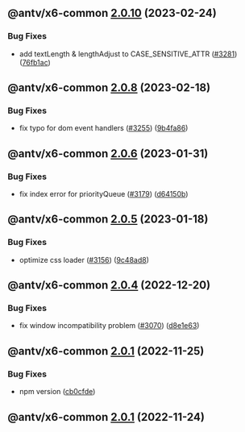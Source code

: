 ## @antv/x6-common [2.0.10](https://github.com/antvis/x6/compare/@antv/x6-common@2.0.9...@antv/x6-common@2.0.10) (2023-02-24)


### Bug Fixes

* add textLength & lengthAdjust to CASE_SENSITIVE_ATTR ([#3281](https://github.com/antvis/x6/issues/3281)) ([76fb1ac](https://github.com/antvis/x6/commit/76fb1acf74b0f1c308f7c824d02c12244b7ac8f3))

## @antv/x6-common [2.0.8](https://github.com/antvis/x6/compare/@antv/x6-common@2.0.7...@antv/x6-common@2.0.8) (2023-02-18)


### Bug Fixes

* fix typo for dom event handlers ([#3255](https://github.com/antvis/x6/issues/3255)) ([9b4fa86](https://github.com/antvis/x6/commit/9b4fa86daa587fe8818f3615bc1e40738a0f2319))

## @antv/x6-common [2.0.6](https://github.com/antvis/x6/compare/@antv/x6-common@2.0.5...@antv/x6-common@2.0.6) (2023-01-31)


### Bug Fixes

* fix index error for priorityQueue ([#3179](https://github.com/antvis/x6/issues/3179)) ([d64150b](https://github.com/antvis/x6/commit/d64150bfadf10fe21f44734a0267261260b8c53b))

## @antv/x6-common [2.0.5](https://github.com/antvis/x6/compare/@antv/x6-common@2.0.4...@antv/x6-common@2.0.5) (2023-01-18)


### Bug Fixes

* optimize css loader ([#3156](https://github.com/antvis/x6/issues/3156)) ([9c48ad8](https://github.com/antvis/x6/commit/9c48ad8dfc99e623a57855295d07c35be5483073))

## @antv/x6-common [2.0.4](https://github.com/antvis/x6/compare/@antv/x6-common@2.0.3...@antv/x6-common@2.0.4) (2022-12-20)


### Bug Fixes

* fix window incompatibility problem ([#3070](https://github.com/antvis/x6/issues/3070)) ([d8e1e63](https://github.com/antvis/x6/commit/d8e1e637d8027b9494cd26efc87815d74bd51366))

## @antv/x6-common [2.0.1](https://github.com/antvis/x6/compare/@antv/x6-common@2.0.0...@antv/x6-common@2.0.1) (2022-11-25)


### Bug Fixes

* npm version ([cb0cfde](https://github.com/antvis/x6/commit/cb0cfdeb4dbe8858569e6899db08ccb9ab8ba4e7))

## @antv/x6-common [2.0.1](https://github.com/antvis/x6/compare/@antv/x6-common@2.0.0...@antv/x6-common@2.0.1) (2022-11-24)
